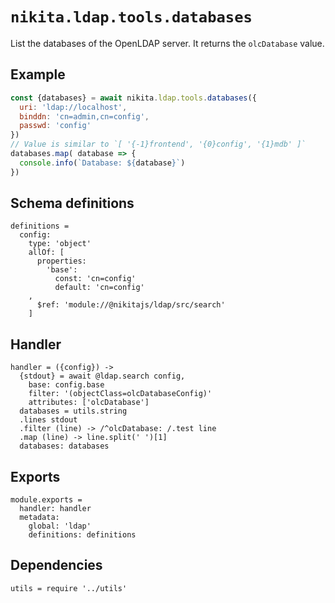 
# `nikita.ldap.tools.databases`

List the databases of the OpenLDAP server. It returns the `olcDatabase` value.

## Example

```js
const {databases} = await nikita.ldap.tools.databases({
  uri: 'ldap://localhost',
  binddn: 'cn=admin,cn=config',
  passwd: 'config'
})
// Value is similar to `[ '{-1}frontend', '{0}config', '{1}mdb' ]`
databases.map( database => {
  console.info(`Database: ${database}`)
})
```

## Schema definitions

    definitions =
      config:
        type: 'object'
        allOf: [
          properties:
            'base':
              const: 'cn=config'
              default: 'cn=config'
        ,
          $ref: 'module://@nikitajs/ldap/src/search'
        ]

## Handler

    handler = ({config}) ->
      {stdout} = await @ldap.search config,
        base: config.base
        filter: '(objectClass=olcDatabaseConfig)'
        attributes: ['olcDatabase']
      databases = utils.string
      .lines stdout
      .filter (line) -> /^olcDatabase: /.test line
      .map (line) -> line.split(' ')[1]
      databases: databases

## Exports

    module.exports =
      handler: handler
      metadata:
        global: 'ldap'
        definitions: definitions

## Dependencies

    utils = require '../utils'
